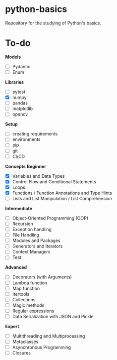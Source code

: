 # python-basics
Repository for the studying of Python's basics.

# To-do
**Models**  
- [ ] Pydantic  
- [ ] Enum

**Libraries**
- [ ] pytest
- [x] numpy
- [ ] pandas
- [ ] matplotlib
- [ ] opencv

**Setup**
- [ ] creating requirements
- [ ] environments
- [ ] pip
- [ ] git
- [ ] CI/CD

**Concepts**
**Beginner**
- [x] Variables and Data Types
- [x] Control Flow and Conditional Statements
- [x] Loops
- [x] Functions / Function Annotations and Type Hints
- [ ] Lists and List Manipulation / List Comprehension

**Intermediate**
- [ ] Object-Oriented Programming (OOP)
- [ ] Recursion
- [ ] Exception handling
- [ ] File Handling
- [ ] Modules and Packages
- [ ] Generators and Iterators
- [ ] Context Managers
- [ ] Test

**Advanced**  
- [ ] Decorators (with Arguments)
- [ ] Lambda function
- [ ] Map function
- [ ] Itertools
- [ ] Collections
- [ ] Magic methods
- [ ] Regular expressions
- [ ] Data Serialization with JSON and Pickle

**Expert**  
- [ ] Multithreading and Multiprocessing
- [ ] Metaclasses
- [ ] Asynchronous Programming
- [ ] Closures
